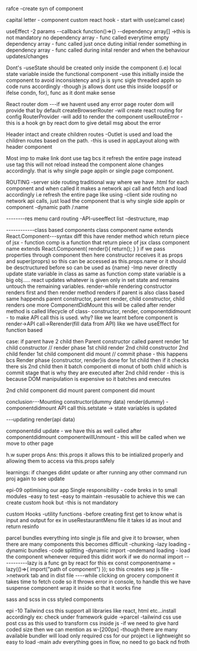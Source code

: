 rafce
-create syn of component

capital letter - component
custom react hook - start with use(camel case)

useEffect
-2 params
--callback function()=>{}
--dependency array[]
->this is not mandatory
no dependency array - func called everytime
empty dependency array - func called just once duting initial render
something in dependency array - func called during inital render and when the behaviour updates/changes

Dont's
-useState should be created only inside the component (i.e) local state variable inside the functional component
-use this initially inside the component to avoid inconsistency and js is sync sigle threaded appln so code runs accordingly
-though js allows dont use this inside loops(if or ifelse condn, for), func as it dont make sense

React router dom
---if we havent used any error page router dom will provide that by default
createBrowserRouter
-will create react routing for config
RouterProvider
-will add to render the component
useRouteError
-this is a hook gn by react dom to give detail msg about the error

Header intact and create children routes
-Outlet is used and load the children routes based on the path.
-this is used in appLayout along with header component

Most imp
to make link dont use <a>tag bcs it refresh the entire page instead use <Link to=""> tag this will not reload instead the component alone changes accordingly.
that is why single page appln or single page component.

ROUTING
-server side routing
traditional way where we have .html for each component and when called it makes a network api call and fetch and load accordingly i.e refresh the entire page like using <a>
-client side routing
no network api calls, just load the component <link> that is why single side appln or component
-dynamic path
/:name

--------res menu card routing
-API-useeffect
list
-destructure, map

------------class based components
class component name extends React.Component---syntax
diff
this have render method which return piece of jsx - function comp is a function that return piece of jsx
class component name extends React.Component{
render(){
return();
}
}
if we pass properties through component then here constructor receives it as props and super(proprs) so this can be accessed as this.props.name or it should be desctructured before so can be used as {name}
-Imp
never directly update state variable in class as same as function comp
state variable is a big obj..... react updates whatever is given only in set state and remains untouch the remaining variables.
render-while rendering constructor renders first and then render method renders
if parent is also class based same happends parent constructor, parent render, child constructor, child renders
one more ComponentDidMount this will be called after render method is called
lifecycle of class-
constructor,
render,
componentdidmount - to make API call this is used. why?
like we learnt before component is render->API call->Rerender(fill data from API) like we have useEffect for function based

case:
if parent have 2 child then
Parent constructor called
parent render
1st child constructor // render phase
1st child render
2nd child constructor
2nd child fender
1st child component did mount // commit phase - this happens bcs Render phase {constructor, render}is done for 1st child then if it checks there sis 2nd child then it batch component di monut of both child which is commit stage that is why they are executed after 2nd child render - this is because DOM manipulation is expensive so it batches and executes

2nd child component did mount
parent component did mount

conclusion---Mounting
constructor(dummy data)
render(dummy) -<html>
componentdidmount
API call
this.setstate -> state variables is updated

---updating
render(api data)

<html>
componentdid update - we have this as well called after componentdidmount
componentwillUnmount - this will be called when we move to other page

h.w
super props
Ans: this.props it allows this to be intialized properly and allowing them to access via this.props safely

learnings:
if changes didnt update or after running any other command run proj again to see update

epi-09 optimising our app
Single responsibility - code breks in to small modules
-easy to test
-easy to maintain
-resusable
to achieve this we can create custom hook but -this is not mandatory

custom Hooks
-utility functions
-before creating first get to know what is input and output for ex in useRestaurantMenu file it takes id as inout and return resinfo

parcel bundles everything into single js file and give it to browser, when there are many components this becomes difficult
-chunking
-lazy loading
-dynamic bundles
-code splitting
-dynamic import
-ondemand loading - load the component whenever required this didnt work if we do normal import
-----------lazy is a func gn by react for this
ex const componentname = lazy(()=>{
import("path of component")
});
so this creates sep js file ->network tab and in dist file
----while clicking on grocery component it takes time to fetch code so it throws error in console, to handle this we have suspense component
wrap it inside so that it works fine


sass and scss in css
styled components


epi -10
Tailwind css
this support all libraries like react, html etc...install accordingly
ex: check under framework guide ->parcel
-tailwind css use post css as this used to transform css inside js
-if we need to give hard coded size then we can mention as w-[200px]
-though there are many available bundler will load only required css for our project i.e lightweight so easy to load
-main adv everything goes in flow, no need to go back nd froth

